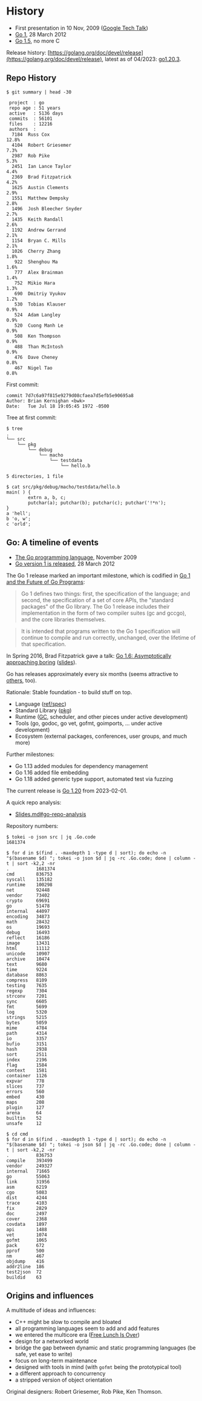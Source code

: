 # History

* First presentation in 10 Nov, 2009 ([Google Tech Talk](https://www.youtube.com/watch?v=rKnDgT73v8s))
* [Go 1](https://blog.golang.org/go1),  28 March 2012
* [Go 1.5](https://golang.org/doc/go1.5#c), no more C

Release history:
[https://golang.org/doc/devel/release](https://golang.org/doc/devel/release),
latest as of 04/2023: [go1.20.3](https://go.dev/doc/devel/release#go1.20).


## Repo History

```
$ git summary | head -30

 project  : go
 repo age : 51 years
 active   : 5136 days
 commits  : 56101
 files    : 12216
 authors  : 
  7184  Russ Cox                                                    12.8%
  4104  Robert Griesemer                                            7.3%
  2987  Rob Pike                                                    5.3%
  2451  Ian Lance Taylor                                            4.4%
  2369  Brad Fitzpatrick                                            4.2%
  1625  Austin Clements                                             2.9%
  1551  Matthew Dempsky                                             2.8%
  1496  Josh Bleecher Snyder                                        2.7%
  1435  Keith Randall                                               2.6%
  1192  Andrew Gerrand                                              2.1%
  1154  Bryan C. Mills                                              2.1%
  1026  Cherry Zhang                                                1.8%
   922  Shenghou Ma                                                 1.6%
   777  Alex Brainman                                               1.4%
   752  Mikio Hara                                                  1.3%
   690  Dmitriy Vyukov                                              1.2%
   530  Tobias Klauser                                              0.9%
   524  Adam Langley                                                0.9%
   520  Cuong Manh Le                                               0.9%
   508  Ken Thompson                                                0.9%
   488  Than McIntosh                                               0.9%
   476  Dave Cheney                                                 0.8%
   467  Nigel Tao                                                   0.8%

```

First commit:

```
commit 7d7c6a97f815e9279d08cfaea7d5efb5e90695a8
Author: Brian Kernighan <bwk>
Date:   Tue Jul 18 19:05:45 1972 -0500
```

Tree at first commit:


```
$ tree
.
└── src
    └── pkg
        └── debug
            └── macho
                └── testdata
                    └── hello.b

5 directories, 1 file

$ cat src/pkg/debug/macho/testdata/hello.b
main( ) {
        extrn a, b, c;
        putchar(a); putchar(b); putchar(c); putchar('!*n');
}
a 'hell';
b 'o, w';
c 'orld';
```

## Go: A timeline of events

* [The Go programming language](https://www.youtube.com/watch?v=rKnDgT73v8s), November 2009
* [Go version 1 is released](https://blog.golang.org/go-version-1-is-released), 28 March 2012

The Go 1 release marked an important milestone, which is codified in [Go 1 and
the Future of Go Programs](https://golang.org/doc/go1compat):

> Go 1 defines two things: first, the specification of the language; and
> second, the specification of a set of core APIs, the "standard packages" of
> the Go library. The Go 1 release includes their implementation in the form
> of two compiler suites (gc and gccgo), and the core libraries themselves.

> It is intended that programs written to the Go 1 specification will continue
> to compile and run correctly, unchanged, over the lifetime of that
> specification.

In Spring 2016, Brad Fitzpatrick gave a talk: [Go 1.6: Asymptotically
approaching boring](https://www.youtube.com/watch?v=4Dr8FXs9aJM)
([slides](https://docs.google.com/presentation/d/1JsCKdK_AvDdn8EkummMNvpo7ntqteWQfynq9hFTCkhQ/view?slide=id.p)).

Go has releases approximately every six months (seems attractive to
[others](https://www.infoq.com/news/2017/09/Java6Month), too).

Rationale: Stable foundation - to build stuff on top.

* Language ([ref/spec](https://golang.org/ref/spec))
* Standard Library ([pkg](https://golang.org/pkg/))
* Runtime ([GC](https://www.youtube.com/watch?v=aiv1JOfMjm0), scheduler, and
  other pieces under active development)
* Tools (go, godoc, go vet, gofmt, goimports, ... under active development)
* Ecosystem (external packages, conferences, user groups, and much more)

Further milestones:

* Go 1.13 added modules for dependency management
* Go 1.16 added file embedding 
* Go 1.18 added generic type support, automated test via fuzzing

The current release is [Go 1.20](https://go.dev/blog/go1.20) from 2023-02-01.

A quick repo analysis:

* [Slides.md#go-repo-analysis](https://github.com/golang-leipzig/state-of-go-in-2022/blob/main/Slides.md#go-repo-analysis)

Repository numbers:

```
$ tokei -o json src | jq .Go.code
1681374

$ for d in $(find . -maxdepth 1 -type d | sort); do echo -n "$(basename $d) "; tokei -o json $d | jq -rc .Go.code; done | column -t | sort -k2,2 -nr
.          1681374
cmd        836753
syscall    135182
runtime    100298
net        92448
vendor     73402
crypto     69691
go         51478
internal   44097
encoding   34873
math       28432
os         19693
debug      16493
reflect    16186
image      13431
html       11112
unicode    10907
archive    10474
text       9680
time       9224
database   8863
compress   8109
testing    7635
regexp     7304
strconv    7201
sync       6605
fmt        5699
log        5320
strings    5215
bytes      5059
mime       4784
path       4314
io         3357
bufio      3151
hash       2938
sort       2511
index      2196
flag       1584
context    1581
container  1126
expvar     778
slices     737
errors     560
embed      430
maps       208
plugin     127
arena      64
builtin    52
unsafe     12

$ cd cmd
$ for d in $(find . -maxdepth 1 -type d | sort); do echo -n "$(basename $d) "; tokei -o json $d | jq -rc .Go.code; done | column -t | sort -k2,2 -nr
.          836753
compile    393499
vendor     249327
internal   71665
go         55063
link       31956
asm        6219
cgo        5083
dist       4244
trace      4103
fix        2829
doc        2497
cover      2368
covdata    1897
api        1488
vet        1074
gofmt      1065
pack       672
pprof      500
nm         467
objdump    416
addr2line  186
test2json  72
buildid    63
```

## Origins and influences

A multitude of ideas and influences:

* C++ might be slow to compile and bloated
* all programming languages seem to add and add features
* we entered the multicore era ([Free Lunch Is Over](http://www.gotw.ca/publications/concurrency-ddj.htm))
* design for a networked world
* bridge the gap between dynamic and static programming languages (be safe, yet
  ease to write)
* focus on long-term maintenance
* designed with tools in mind (with `gofmt` being the prototypical tool)
* a different approach to concurrency
* a stripped version of object orientation

Original designers: Robert Griesemer, Rob Pike, Ken Thomson.
